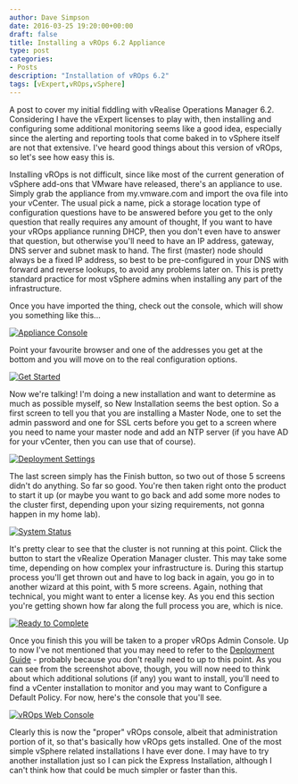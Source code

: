 ```yaml
---
author: Dave Simpson
date: 2016-03-25 19:20:00+00:00
draft: false
title: Installing a vROps 6.2 Appliance
type: post
categories:
- Posts
description: "Installation of vROps 6.2"
tags: [vExpert,vROps,vSphere]
---
```


A post to cover my initial fiddling with vRealise Operations Manager 6.2. Considering I have the vExpert licenses to play with, then installing and configuring some additional monitoring seems like a good idea, especially since the alerting and reporting tools that come baked in to vSphere itself are not that extensive. I've heard good things about this version of vROps, so let's see how easy this is.  
  
  
Installing vROps is not difficult, since like most of the current generation of vSphere add-ons that VMware have released, there's an appliance to use. Simply grab the appliance from my.vmware.com and import the ova file into your vCenter. The usual pick a name, pick a storage location type of configuration questions have to be answered before you get to the only question that really requires any amount of thought, If you want to have your vROps appliance running DHCP, then you don't even have to answer that question, but otherwise you'll need to have an IP address, gateway, DNS server and subnet mask to hand. The first (master) node should always be a fixed IP address, so best to be pre-configured in your DNS with forward and reverse lookups, to avoid any problems later on. This is pretty standard practice for most vSphere admins when installing any part of the infrastructure.  
  
Once you have imported the thing, check out the console, which will show you something like this...  

[![Appliance Console](/img/20160325vrops101.png)](/img/20160325vrops101.png)
  
Point your favourite browser and one of the addresses you get at the bottom and you will move on to the real configuration options.  
  
[![Get Started](/img/20160325vrops102.png)](/img/20160325vrops102.png)

Now we're talking! I'm doing a new installation and want to determine as much as possible myself, so New Installation seems the best option. So a first screen to tell you that you are installing a Master Node, one to set the admin password and one for SSL certs before you get to a screen where you need to name your master node and add an NTP server (if you have AD for your vCenter, then you can use that of course).  

[![Deployment Settings](/img/20160325vrops103.png)](/img/20160325vrops103.png)
  
The last screen simply has the Finish button, so two out of those 5 screens didn't do anything. So far so good. You're then taken right onto the product to start it up (or maybe you want to go back and add some more nodes to the cluster first, depending upon your sizing requirements, not gonna happen in my home lab).  

[![System Status](/img/20160325vrops104.png)](/img/20160325vrops104.png)

It's pretty clear to see that the cluster is not running at this point. Click the button to start the vRealize Operation Manager cluster. This may take some time, depending on how complex your infrastructure is. During this startup process you'll get thrown out and have to log back in again, you go in to another wizard at this point, with 5 more screens. Again, nothing that technical, you might want to enter a license key. As you end this section you're getting shown how far along the full process you are, which is nice.  

[![Ready to Complete](/img/20160325vrops105.png)](/img/20160325vrops105.png)

Once you finish this you will be taken to a proper vROps Admin Console. Up to now I've not mentioned that you may need to refer to the [Deployment Guide](http://pubs.vmware.com/vrealizeoperationsmanager-62/topic/com.vmware.ICbase/PDF/vrealize-operations-manager-62-vapp-deploy-guide.pdf) - probably because you don't really need to up to this point. As you can see from the screenshot above, though, you will now need to think about which additional solutions (if any) you want to install, you'll need to find a vCenter installation to monitor and you may want to Configure a Default Policy. For now, here's the console that you'll see.  

[![vROps Web Console](/img/20160325vrops106.png)](/img/20160325vrops106.png)

Clearly this is now the "proper" vROps console, albeit that administration portion of it, so that's basically how vROps gets installed. One of the most simple vSphere related installations I have ever done. I may have to try another installation just so I can pick the Express Installation, although I can't think how that could be much simpler or faster than this.   
  
  
  

